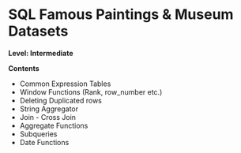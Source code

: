 # SQL Famous Paintings & Museum Datasets 

**Level: Intermediate** 

**Contents**

* Common Expression Tables
* Window Functions (Rank, row_number etc.)
* Deleting Duplicated rows
* String Aggregator
* Join - Cross Join
* Aggregate Functions
* Subqueries
* Date Functions

